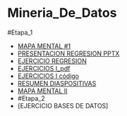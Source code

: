 # Mineria_De_Datos
#Etapa_1
- [MAPA MENTAL #1](https://github.com/Magaly20/Mineria_De_Datos/blob/master/MapaMental_1_1823340.pdf)
- [PRESENTACION REGRESION PPTX](https://github.com/valerianavarro99/Mineria_De_Datos/blob/master/Presentación_Regresión_002.pdf)
- [EJERCICIO REGRESION](https://github.com/valerianavarro99/Mineria_De_Datos/blob/master/EjercicioPresentación_Regresión_002.pdf)
- [EJERCICIOS I_pdf](https://github.com/Magaly20/Mineria_De_Datos/blob/master/Ejercicios1_Regresi%C3%B3n_002.pdf)
- [EJERCICIOS I código](https://github.com/Magaly20/Mineria_De_Datos/blob/master/Ejercicios1_Regresi%C3%B3n_002.ipynb)
- [RESUMEN DIASPOSITIVAS](https://github.com/Magaly20/Mineria_De_Datos/blob/master/Resumen_1823340.pdf)
- [MAPA MENTAL II](https://share.ayoa.com/mindmaps/cac5d6a2-f326-4ebf-8e7e-cd1cb241d903)
- #Etapa_2
- [EJERCICIO BASES DE DATOS]

